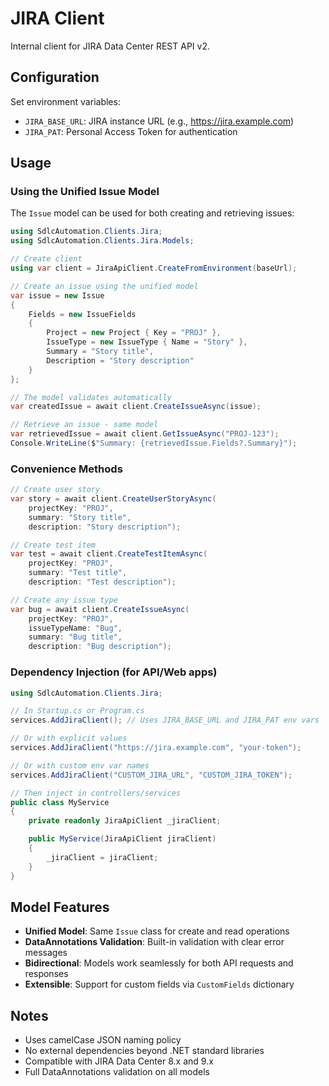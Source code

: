# JIRA Client

Internal client for JIRA Data Center REST API v2.

## Configuration

Set environment variables:
- `JIRA_BASE_URL`: JIRA instance URL (e.g., https://jira.example.com)
- `JIRA_PAT`: Personal Access Token for authentication

## Usage

### Using the Unified Issue Model

The `Issue` model can be used for both creating and retrieving issues:

```csharp
using SdlcAutomation.Clients.Jira;
using SdlcAutomation.Clients.Jira.Models;

// Create client
using var client = JiraApiClient.CreateFromEnvironment(baseUrl);

// Create an issue using the unified model
var issue = new Issue
{
    Fields = new IssueFields
    {
        Project = new Project { Key = "PROJ" },
        IssueType = new IssueType { Name = "Story" },
        Summary = "Story title",
        Description = "Story description"
    }
};

// The model validates automatically
var createdIssue = await client.CreateIssueAsync(issue);

// Retrieve an issue - same model
var retrievedIssue = await client.GetIssueAsync("PROJ-123");
Console.WriteLine($"Summary: {retrievedIssue.Fields?.Summary}");
```

### Convenience Methods

```csharp
// Create user story
var story = await client.CreateUserStoryAsync(
    projectKey: "PROJ",
    summary: "Story title",
    description: "Story description");

// Create test item
var test = await client.CreateTestItemAsync(
    projectKey: "PROJ",
    summary: "Test title",
    description: "Test description");

// Create any issue type
var bug = await client.CreateIssueAsync(
    projectKey: "PROJ",
    issueTypeName: "Bug",
    summary: "Bug title",
    description: "Bug description");
```

### Dependency Injection (for API/Web apps)

```csharp
using SdlcAutomation.Clients.Jira;

// In Startup.cs or Program.cs
services.AddJiraClient(); // Uses JIRA_BASE_URL and JIRA_PAT env vars

// Or with explicit values
services.AddJiraClient("https://jira.example.com", "your-token");

// Or with custom env var names
services.AddJiraClient("CUSTOM_JIRA_URL", "CUSTOM_JIRA_TOKEN");

// Then inject in controllers/services
public class MyService
{
    private readonly JiraApiClient _jiraClient;

    public MyService(JiraApiClient jiraClient)
    {
        _jiraClient = jiraClient;
    }
}
```

## Model Features

- **Unified Model**: Same `Issue` class for create and read operations
- **DataAnnotations Validation**: Built-in validation with clear error messages
- **Bidirectional**: Models work seamlessly for both API requests and responses
- **Extensible**: Support for custom fields via `CustomFields` dictionary

## Notes

- Uses camelCase JSON naming policy
- No external dependencies beyond .NET standard libraries
- Compatible with JIRA Data Center 8.x and 9.x
- Full DataAnnotations validation on all models
